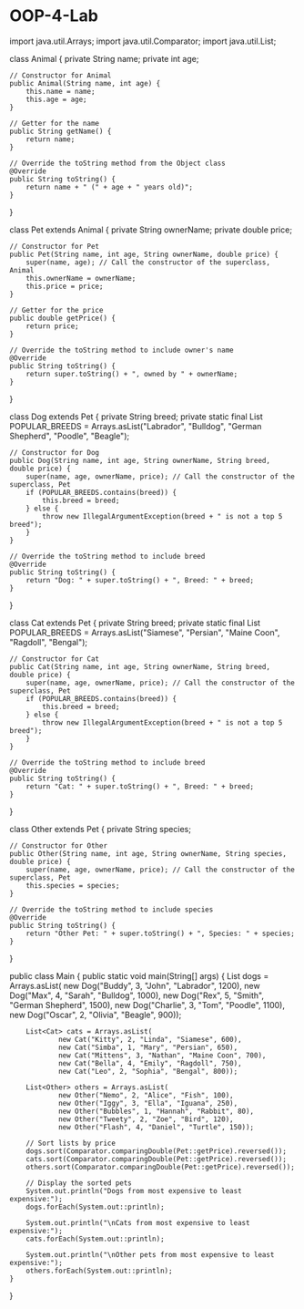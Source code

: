 # OOP-4-Lab
import java.util.Arrays;
import java.util.Comparator;
import java.util.List;

class Animal {
    private String name;
    private int age;

    // Constructor for Animal
    public Animal(String name, int age) {
        this.name = name;
        this.age = age;
    }

    // Getter for the name
    public String getName() {
        return name;
    }

    // Override the toString method from the Object class
    @Override
    public String toString() {
        return name + " (" + age + " years old)";
    }
}

class Pet extends Animal {
    private String ownerName;
    private double price;

    // Constructor for Pet
    public Pet(String name, int age, String ownerName, double price) {
        super(name, age); // Call the constructor of the superclass, Animal
        this.ownerName = ownerName;
        this.price = price;
    }

    // Getter for the price
    public double getPrice() {
        return price;
    }

    // Override the toString method to include owner's name
    @Override
    public String toString() {
        return super.toString() + ", owned by " + ownerName;
    }
}

class Dog extends Pet {
    private String breed;
    private static final List<String> POPULAR_BREEDS = Arrays.asList("Labrador", "Bulldog", "German Shepherd", "Poodle",
            "Beagle");

    // Constructor for Dog
    public Dog(String name, int age, String ownerName, String breed, double price) {
        super(name, age, ownerName, price); // Call the constructor of the superclass, Pet
        if (POPULAR_BREEDS.contains(breed)) {
            this.breed = breed;
        } else {
            throw new IllegalArgumentException(breed + " is not a top 5 breed");
        }
    }

    // Override the toString method to include breed
    @Override
    public String toString() {
        return "Dog: " + super.toString() + ", Breed: " + breed;
    }
}

class Cat extends Pet {
    private String breed;
    private static final List<String> POPULAR_BREEDS = Arrays.asList("Siamese", "Persian", "Maine Coon", "Ragdoll",
            "Bengal");

    // Constructor for Cat
    public Cat(String name, int age, String ownerName, String breed, double price) {
        super(name, age, ownerName, price); // Call the constructor of the superclass, Pet
        if (POPULAR_BREEDS.contains(breed)) {
            this.breed = breed;
        } else {
            throw new IllegalArgumentException(breed + " is not a top 5 breed");
        }
    }

    // Override the toString method to include breed
    @Override
    public String toString() {
        return "Cat: " + super.toString() + ", Breed: " + breed;
    }
}

class Other extends Pet {
    private String species;

    // Constructor for Other
    public Other(String name, int age, String ownerName, String species, double price) {
        super(name, age, ownerName, price); // Call the constructor of the superclass, Pet
        this.species = species;
    }

    // Override the toString method to include species
    @Override
    public String toString() {
        return "Other Pet: " + super.toString() + ", Species: " + species;
    }
}

public class Main {
    public static void main(String[] args) {
        List<Dog> dogs = Arrays.asList(
                new Dog("Buddy", 3, "John", "Labrador", 1200),
                new Dog("Max", 4, "Sarah", "Bulldog", 1000),
                new Dog("Rex", 5, "Smith", "German Shepherd", 1500),
                new Dog("Charlie", 3, "Tom", "Poodle", 1100),
                new Dog("Oscar", 2, "Olivia", "Beagle", 900));

        List<Cat> cats = Arrays.asList(
                new Cat("Kitty", 2, "Linda", "Siamese", 600),
                new Cat("Simba", 1, "Mary", "Persian", 650),
                new Cat("Mittens", 3, "Nathan", "Maine Coon", 700),
                new Cat("Bella", 4, "Emily", "Ragdoll", 750),
                new Cat("Leo", 2, "Sophia", "Bengal", 800));

        List<Other> others = Arrays.asList(
                new Other("Nemo", 2, "Alice", "Fish", 100),
                new Other("Iggy", 3, "Ella", "Iguana", 250),
                new Other("Bubbles", 1, "Hannah", "Rabbit", 80),
                new Other("Tweety", 2, "Zoe", "Bird", 120),
                new Other("Flash", 4, "Daniel", "Turtle", 150));

        // Sort lists by price
        dogs.sort(Comparator.comparingDouble(Pet::getPrice).reversed());
        cats.sort(Comparator.comparingDouble(Pet::getPrice).reversed());
        others.sort(Comparator.comparingDouble(Pet::getPrice).reversed());

        // Display the sorted pets
        System.out.println("Dogs from most expensive to least expensive:");
        dogs.forEach(System.out::println);

        System.out.println("\nCats from most expensive to least expensive:");
        cats.forEach(System.out::println);

        System.out.println("\nOther pets from most expensive to least expensive:");
        others.forEach(System.out::println);
    }
}
